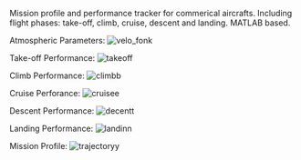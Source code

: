 Mission profile and performance tracker for commerical aircrafts. Including flight phases: take-off, climb, cruise, descent and landing. MATLAB based.

Atmospheric Parameters:
![velo_fonk](https://github.com/user-attachments/assets/7471e6f7-e2dc-4661-a6c4-0dd780111b0a)

Take-off Performance:
![takeoff](https://github.com/user-attachments/assets/e0f7e52a-b9fc-4282-a573-60136bb87ccf)

Climb Performance:
![climbb](https://github.com/user-attachments/assets/ca886938-f6f9-45bf-ba60-983329a1b18e)

Cruise Perforance:
![cruisee](https://github.com/user-attachments/assets/f13d1ad9-a1ec-4200-936d-671af94eb83d)

Descent Performance:
![decentt](https://github.com/user-attachments/assets/74ed67a0-dd8b-47f8-afae-b089e233d918)

Landing Performance:
![landinn](https://github.com/user-attachments/assets/20d6dcad-9d28-402c-9b1b-c6eae08da2b2)

Mission Profile:
![trajectoryy](https://github.com/user-attachments/assets/b753c1e5-adb0-4aca-9c0a-b0bd3c3ca7f3)
